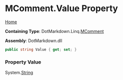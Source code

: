 # MComment\.Value Property

[Home](../../../../README.md)

**Containing Type**: DotMarkdown\.Linq\.[MComment](../README.md)

**Assembly**: DotMarkdown\.dll

```csharp
public string Value { get; set; }
```

### Property Value

System\.[String](https://docs.microsoft.com/en-us/dotnet/api/system.string)

